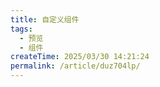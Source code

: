 ```yaml
---
title: 自定义组件
tags:
  - 预览
  - 组件
createTime: 2025/03/30 14:21:24
permalink: /article/duz704lp/
---
```


<!-- <Custom /> -->
<PageStats />

